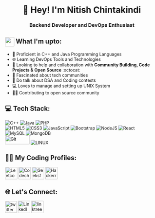 <h1 align="center">👋 Hey! I'm Nitish Chintakindi</h1>
<h3 align="center">Backend Developer and DevOps Enthusiast</h3>

## <img src="https://em-content.zobj.net/source/skype/289/man-technologist_1f468-200d-1f4bb.png" height="30px" width="30px" align="center"/> What I'm upto:

- 💪 Proficient in C++ and Java Programming Languages
- 🌐 Learning DevOps Tools and Technologies
- 🤝 Looking to help and collaboration with **Community Building, Code Projects & Open Source** :octocat:
- 👥 Fascinated about tech communities
- 💪 Do talk about DSA and Coding contests
- 💻 Loves to manage and setting up UNIX System 
- 👨‍💻 Contributing to open source community


## 💻 Tech Stack:

![C++](https://img.shields.io/badge/c++-%2300599C.svg?style=for-the-badge&logo=c%2B%2B&logoColor=white) 
![Java](https://img.shields.io/badge/java-%23ED8B00.svg?style=for-the-badge&logo=java&logoColor=white) 
![PHP](https://img.shields.io/badge/php-%23777BB4.svg?style=for-the-badge&logo=php&logoColor=white) 
<br> 
![HTML5](https://img.shields.io/badge/html5-%23E34F26.svg?style=for-the-badge&logo=html5&logoColor=white)
![CSS3](https://img.shields.io/badge/css3-%231572B6.svg?style=for-the-badge&logo=css3&logoColor=white) 
![JavaScript](https://img.shields.io/badge/javascript-%23323330.svg?style=for-the-badge&logo=javascript&logoColor=%23F7DF1E) 
![Bootstrap](https://img.shields.io/badge/bootstrap-%23563D7C.svg?style=for-the-badge&logo=bootstrap&logoColor=white) 
![NodeJS](https://img.shields.io/badge/node.js-6DA55F?style=for-the-badge&logo=node.js&logoColor=white) 
![React](https://img.shields.io/badge/react-%2320232a.svg?style=for-the-badge&logo=react&logoColor=%2361DAFB) <br>
![MySQL](https://img.shields.io/badge/mysql-%2300f.svg?style=for-the-badge&logo=mysql&logoColor=white) 
![MongoDB](https://img.shields.io/badge/MongoDB-%234ea94b.svg?style=for-the-badge&logo=mongodb&logoColor=white) <br>
<img src="https://user-images.githubusercontent.com/94921807/232994182-8046875d-ff39-46c0-a5a5-93f6503afd94.png" alt="Git" height="28px" width=80px>
![LINUX](https://img.shields.io/badge/Linux-FCC624?style=for-the-badge&logo=linux&logoColor=black) 


## 👨‍💻 My Coding Profiles:

<p align="left">
  <a href="https://leetcode.com/beast33/" target="_blank"><img src="https://assets.leetcode.com/users/leetcode/avatar_1568224780.png" align="center" alt="Leetcode" height=40 /></a>
  <a href="https://www.codechef.com/users/beast31" target="_blank"><img src="https://user-images.githubusercontent.com/94921807/232976928-749d7da8-e0b4-4f03-b0aa-4af90900126f.PNG" align="center" alt="Codechef" height=40 /></a>
  <a href="https://auth.geeksforgeeks.org/user/nitishchintakindi" target="_blank"><img src="https://user-images.githubusercontent.com/94921807/232977230-b4a72115-a8f8-4179-a5c9-035f72ad5349.png" align="center" alt="Geeksforgeeks"  height=40 /></a>
  <a href="https://www.hackerrank.com/nitishchintakin1" target="_blank"><img src="https://user-images.githubusercontent.com/94921807/232977500-da457b1e-ddea-469b-b857-0f175e8b0769.png" align="center" alt="Hackerrank" height=40 /></a>
</p>


## 🌐 Let's Connect:

<p align="left">
  <a href="https://twitter.com/Nitishc312" target="_blank"><img align="center" src="https://www.vectorlogo.zone/logos/twitter/twitter-official.svg" alt="twitter" height=38 /></a>
  <a href="https://www.linkedin.com/in/nitish-chintakindi-40842a1a2/" target="_blank"><img src="https://www.vectorlogo.zone/logos/linkedin/linkedin-icon.svg" align="center" alt="LinkedIn" height=40 /></a>
  <a href="https://linktr.ee/nitishchintakindi" target="_blank"><img align="center" src="https://user-images.githubusercontent.com/94921807/233525378-62058caa-fac8-41a1-9383-a62ecaa763fe.png" alt="linktree" height=40 width=40 /></a>
</p>


<!--
## 📊 GitHub Stats:

![](https://github-readme-stats.vercel.app/api?username=nitish312&theme=blueberry&hide_border=false&include_all_commits=false&count_private=false)   ![](https://github-readme-stats.vercel.app/api/top-langs/?username=nitish312&theme=blueberry&hide_border=false&include_all_commits=false&count_private=false&layout=compact) 
![](https://github-readme-streak-stats.herokuapp.com/?user=nitish312&theme=blueberry&hide_border=false)<br/>
![](https://komarev.com/ghpvc/?username=nitish312)
*/
-->
